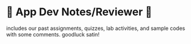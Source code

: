 # 🌟 App Dev Notes/Reviewer 🌟
includes our past assignments, quizzes, lab activities, and sample codes with some comments. goodluck satin!
